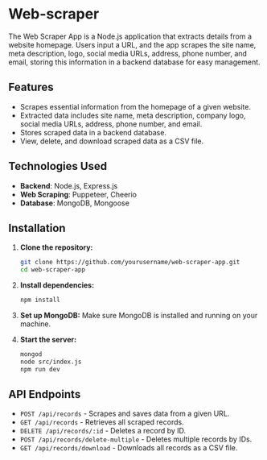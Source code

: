 # Web-scraper
The Web Scraper App is a Node.js application that extracts details from a website homepage. Users input a URL, and the app scrapes the site name, meta description, logo, social media URLs, address, phone number, and email, storing this information in a backend database for easy management.

## Features
- Scrapes essential information from the homepage of a given website.
- Extracted data includes site name, meta description, company logo, social media URLs, address, phone number, and email.
- Stores scraped data in a backend database.
- View, delete, and download scraped data as a CSV file.

## Technologies Used
- **Backend**: Node.js, Express.js
- **Web Scraping**: Puppeteer, Cheerio
- **Database**: MongoDB, Mongoose

## Installation

1. **Clone the repository:**
    ```sh
    git clone https://github.com/yourusername/web-scraper-app.git
    cd web-scraper-app
    ```

2. **Install dependencies:**
    ```sh
    npm install
    ```

3. **Set up MongoDB:**
    Make sure MongoDB is installed and running on your machine.

4. **Start the server:**
    ```sh
    mongod
    node src/index.js
    npm run dev
    ```
## API Endpoints

- `POST /api/records` - Scrapes and saves data from a given URL.
- `GET /api/records` - Retrieves all scraped records.
- `DELETE /api/records/:id` - Deletes a record by ID.
- `POST /api/records/delete-multiple` - Deletes multiple records by IDs.
- `GET /api/records/download` - Downloads all records as a CSV file.


